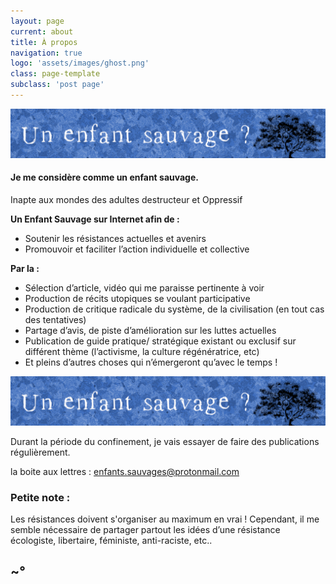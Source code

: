 ```yaml
---
layout: page
current: about
title: À propos
navigation: true
logo: 'assets/images/ghost.png'
class: page-template
subclass: 'post page'
---
```


![Page](/assets/images/bandeau_min.png)

#### Je me considère comme un enfant sauvage.

Inapte aux mondes des adultes destructeur et Oppressif

**Un Enfant Sauvage sur Internet afin de :**

* Soutenir les résistances actuelles et avenirs
* Promouvoir et faciliter l’action individuelle et collective

**Par la :**

* Sélection d’article, vidéo qui me paraisse pertinente à voir
* Production de récits utopiques se voulant participative
* Production de critique radicale du système, de la civilisation (en tout cas des tentatives)
* Partage d’avis, de piste d’amélioration sur les luttes actuelles
* Publication de guide pratique/ stratégique existant ou exclusif sur différent thème (l’activisme, la culture régénératrice, etc)
* Et pleins d’autres choses qui n’émergeront qu’avec le temps !

![Page](/assets/images/bandeau_min.png)

Durant la période du confinement, je vais essayer de faire des publications régulièrement. 

la boite aux lettres : enfants.sauvages@protonmail.com

### Petite note :
Les résistances doivent s'organiser au maximum en vrai !
Cependant,
il me semble nécessaire de partager partout les idées d’une résistance écologiste, libertaire, féministe, anti-raciste, etc..

## ~°

